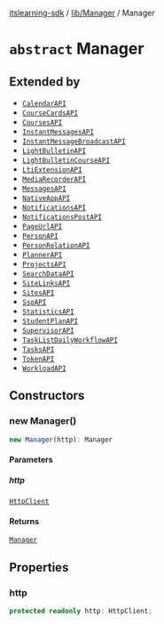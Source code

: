 [itslearning-sdk](../../../modules.md) / [lib/Manager](../index.md) / Manager

# `abstract` Manager

## Extended by

- [`CalendarAPI`](../../../api/Calendar/classes/CalendarAPI.md)
- [`CourseCardsAPI`](../../../api/CourseCards/classes/CourseCardsAPI.md)
- [`CoursesAPI`](../../../api/Courses/classes/CoursesAPI.md)
- [`InstantMessagesAPI`](../../../api/InstantMessage/classes/InstantMessagesAPI.md)
- [`InstantMessageBroadcastAPI`](../../../api/InstantMessageBroadcast/classes/InstantMessageBroadcastAPI.md)
- [`LightBulletinAPI`](../../../api/LightBulletin/classes/LightBulletinAPI.md)
- [`LightBulletinCourseAPI`](../../../api/LightBulletinCourse/classes/LightBulletinCourseAPI.md)
- [`LtiExtensionAPI`](../../../api/LtiExtension/classes/LtiExtensionAPI.md)
- [`MediaRecorderAPI`](../../../api/MediaRecorder/classes/MediaRecorderAPI.md)
- [`MessagesAPI`](../../../api/Messages/classes/MessagesAPI.md)
- [`NativeAppAPI`](../../../api/NativeApp/classes/NativeAppAPI.md)
- [`NotificationsAPI`](../../../api/Notifications/classes/NotificationsAPI.md)
- [`NotificationsPostAPI`](../../../api/NotificationsPost/classes/NotificationsPostAPI.md)
- [`PageUrlAPI`](../../../api/PageUrl/classes/PageUrlAPI.md)
- [`PersonAPI`](../../../api/Person/classes/PersonAPI.md)
- [`PersonRelationAPI`](../../../api/PersonRelation/classes/PersonRelationAPI.md)
- [`PlannerAPI`](../../../api/Planner/classes/PlannerAPI.md)
- [`ProjectsAPI`](../../../api/Projects/classes/ProjectsAPI.md)
- [`SearchDataAPI`](../../../api/SearchData/classes/SearchDataAPI.md)
- [`SiteLinksAPI`](../../../api/SiteLinks/classes/SiteLinksAPI.md)
- [`SitesAPI`](../../../api/Sites/classes/SitesAPI.md)
- [`SsoAPI`](../../../api/Sso/classes/SsoAPI.md)
- [`StatisticsAPI`](../../../api/Statistics/classes/StatisticsAPI.md)
- [`StudentPlanAPI`](../../../api/StudentPlan/classes/StudentPlanAPI.md)
- [`SupervisorAPI`](../../../api/Supervisor/classes/SupervisorAPI.md)
- [`TaskListDailyWorkflowAPI`](../../../api/TaskListDailyWorkflow/classes/TaskListDailyWorkflowAPI.md)
- [`TasksAPI`](../../../api/Tasks/classes/TasksAPI.md)
- [`TokenAPI`](../../../api/Token/classes/TokenAPI.md)
- [`WorkloadAPI`](../../../api/Workload/classes/WorkloadAPI.md)

## Constructors

### new Manager()

```ts
new Manager(http): Manager
```

#### Parameters

##### http

[`HttpClient`](../../HttpClient/classes/HttpClient.md)

#### Returns

[`Manager`](Manager.md)

## Properties

### http

```ts
protected readonly http: HttpClient;
```
